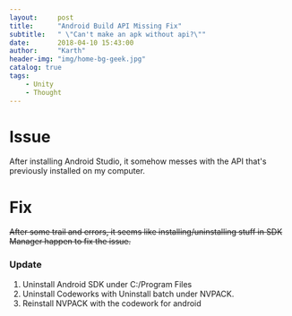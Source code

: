 ```yaml
---
layout:     post
title:      "Android Build API Missing Fix"
subtitle:   " \"Can't make an apk without api?\""
date:       2018-04-10 15:43:00
author:     "Karth"
header-img: "img/home-bg-geek.jpg"
catalog: true
tags:
    - Unity
    - Thought
---
```


# Issue #
After installing Android Studio, it somehow messes with the API that's previously installed on my computer.

# Fix #
 ~~After some trail and errors, it seems like installing/uninstalling stuff in SDK Manager happen to fix the issue.~~

### Update ###
1. Uninstall Android SDK under C:/Program Files
2. Uninstall Codeworks with Uninstall batch under NVPACK.
3. Reinstall NVPACK with the codework for android